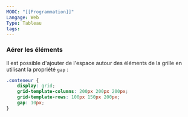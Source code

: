```yaml
---
MOOC: "[[Programmation]]"
Langage: Web
Type: Tableau
tags:
---
```

### Aérer les éléments
Il est possible d'ajouter de l'espace autour des éléments de la grille en utilisant la propriété `gap` :
```css
.conteneur {
    display: grid;
    grid-template-columns: 200px 200px 200px;
    grid-template-rows: 100px 150px 200px;
    gap: 10px;
}